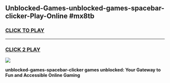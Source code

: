 
## Unblocked-Games-unblocked-games-spacebar-clicker-Play-Online #mx8tb
<h3>
<a href="https://news.freeplayer.one?title=unblocked-games-spacebar-clicker&ref=3">CLICK TO PLAY</a></h3>
<hr>

<h3>
<a href="https://news.freeplayer.one?title=unblocked-games-spacebar-clicker&ref=3">CLICK 2 PLAY</a>
  
</h3>

<a href="https://news.freeplayer.one?title=unblocked-games-spacebar-clicker&ref=3"><img src="https://clearcache.store/games.png"></a>


**unblocked-games-spacebar-clicker games unblocked: Your Gateway to Fun and Accessible Online Gaming**
